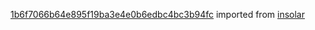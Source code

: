 [1b6f7066b64e895f19ba3e4e0b6edbc4bc3b94fc](https://github.com/insolar/insolar/commit/1b6f7066b64e895f19ba3e4e0b6edbc4bc3b94fc) imported from [insolar](https://github.com/insolar/insolar)
